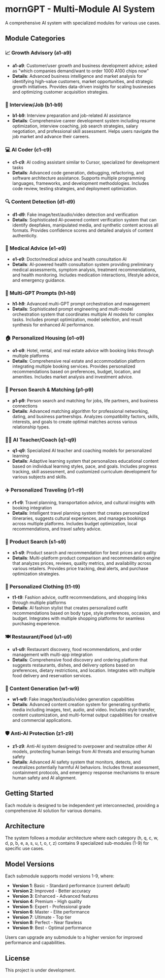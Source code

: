 # mornGPT - Multi-Module AI System

A comprehensive AI system with specialized modules for various use cases.

## Module Categories

### 📈 Growth Advisory (a1-a9)
- **a1-a9**: Customer/user growth and business development advice; asked as "which companies demand/want to order 1000 A100 chips now"
- **Details**: Advanced business intelligence and market analysis for identifying high-value customers, market opportunities, and strategic growth initiatives. Provides data-driven insights for scaling businesses and optimizing customer acquisition strategies.

### 💼 Interview/Job (b1-b9)
- **b1-b9**: Interview preparation and job-related AI assistance
- **Details**: Comprehensive career development system including resume optimization, interview coaching, job search strategies, salary negotiation, and professional skill assessment. Helps users navigate the job market and advance their careers.

### 💻 AI Coder (c1-c9)
- **c1-c9**: AI coding assistant similar to Cursor, specialized for development tasks
- **Details**: Advanced code generation, debugging, refactoring, and software architecture assistance. Supports multiple programming languages, frameworks, and development methodologies. Includes code review, testing strategies, and deployment optimization.

### 🔍 Content Detection (d1-d9)
- **d1-d9**: Fake image/text/audio/video detection and verification
- **Details**: Sophisticated AI-powered content verification system that can identify deepfakes, manipulated media, and synthetic content across all formats. Provides confidence scores and detailed analysis of content authenticity.

### 🏥 Medical Advice (e1-e9)
- **e1-e9**: Doctor/medical advice and health consultation AI
- **Details**: AI-powered health consultation system providing preliminary medical assessments, symptom analysis, treatment recommendations, and health monitoring. Includes medication interactions, lifestyle advice, and emergency guidance.

### 🤖 Multi-GPT Prompts (h1-h9)
- **h1-h9**: Advanced multi-GPT prompt orchestration and management
- **Details**: Sophisticated prompt engineering and multi-model orchestration system that coordinates multiple AI models for complex tasks. Includes prompt optimization, model selection, and result synthesis for enhanced AI performance.

### 🏠 Personalized Housing (o1-o9)
- **o1-o9**: Hotel, rental, and real estate advice with booking links through multiple platforms
- **Details**: Comprehensive real estate and accommodation platform integrating multiple booking services. Provides personalized recommendations based on preferences, budget, location, and amenities. Includes market analysis and investment advice.

### 👥 Person Search & Matching (p1-p9)
- **p1-p9**: Person search and matching for jobs, life partners, and business connections
- **Details**: Advanced matching algorithm for professional networking, dating, and business partnerships. Analyzes compatibility factors, skills, interests, and goals to create optimal matches across various relationship types.

### 👨‍🏫 AI Teacher/Coach (q1-q9)
- **q1-q9**: Specialized AI teacher and coaching models for personalized learning
- **Details**: Adaptive learning system that personalizes educational content based on individual learning styles, pace, and goals. Includes progress tracking, skill assessment, and customized curriculum development for various subjects and skills.

### ✈️ Personalized Traveling (r1-r9)
- **r1-r9**: Travel planning, transportation advice, and cultural insights with booking integration
- **Details**: Intelligent travel planning system that creates personalized itineraries, suggests cultural experiences, and manages bookings across multiple platforms. Includes budget optimization, local recommendations, and travel safety advice.

### 🛒 Product Search (s1-s9)
- **s1-s9**: Product search and recommendation for best prices and quality
- **Details**: Multi-platform product comparison and recommendation engine that analyzes prices, reviews, quality metrics, and availability across various retailers. Provides price tracking, deal alerts, and purchase optimization strategies.

### 👗 Personalized Clothing (t1-t9)
- **t1-t9**: Fashion advice, outfit recommendations, and shopping links through multiple platforms
- **Details**: AI fashion stylist that creates personalized outfit recommendations based on body type, style preferences, occasion, and budget. Integrates with multiple shopping platforms for seamless purchasing experience.

### 🍽️ Restaurant/Food (u1-u9)
- **u1-u9**: Restaurant discovery, food recommendations, and order management with multi-app integration
- **Details**: Comprehensive food discovery and ordering platform that suggests restaurants, dishes, and delivery options based on preferences, dietary restrictions, and location. Integrates with multiple food delivery and reservation services.

### 🎨 Content Generation (w1-w9)
- **w1-w9**: Fake image/text/audio/video generation capabilities
- **Details**: Advanced content creation system for generating synthetic media including images, text, audio, and video. Includes style transfer, content customization, and multi-format output capabilities for creative and commercial applications.

### 🛡️ Anti-AI Protection (z1-z9)
- **z1-z9**: Anti-AI system designed to overpower and neutralize other AI models, protecting human beings from AI threats and ensuring human safety
- **Details**: Advanced AI safety system that monitors, detects, and neutralizes potentially harmful AI behaviors. Includes threat assessment, containment protocols, and emergency response mechanisms to ensure human safety and AI alignment.

## Getting Started

Each module is designed to be independent yet interconnected, providing a comprehensive AI solution for various domains.

## Architecture

The system follows a modular architecture where each category (h, q, c, w, d, p, b, e, a, s, u, t, o, r, z) contains 9 specialized sub-modules (1-9) for specific use cases.

## Model Versions

Each submodule supports model versions 1-9, where:
- **Version 1**: Basic - Standard performance (current default)
- **Version 2**: Improved - Better accuracy
- **Version 3**: Enhanced - Advanced features
- **Version 4**: Premium - High quality
- **Version 5**: Expert - Professional grade
- **Version 6**: Master - Elite performance
- **Version 7**: Ultimate - Top tier
- **Version 8**: Perfect - Near flawless
- **Version 9**: Best - Optimal performance

Users can upgrade any submodule to a higher version for improved performance and capabilities.

## License

This project is under development. 